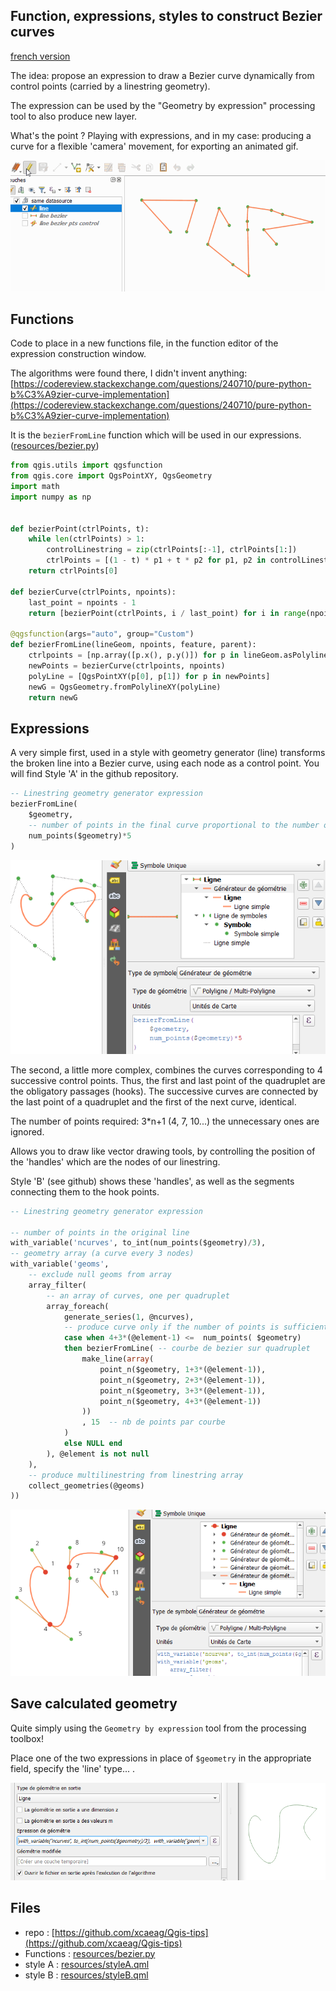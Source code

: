 ## Function, expressions, styles to construct Bezier curves

[french version](LISEZMOI.md)

The idea: propose an expression to draw a Bezier curve dynamically from control points (carried by a linestring geometry).

The expression can be used by the "Geometry by expression" processing tool to also produce new layer.

What's the point ? Playing with expressions, and in my case: producing a curve for a flexible 'camera' movement, for exporting an animated gif.

![Démo](bezier.gif)

## Functions

Code to place in a new functions file, in the function editor of the expression construction window.

The algorithms were found there, I didn't invent anything: [https://codereview.stackexchange.com/questions/240710/pure-python-b%C3%A9zier-curve-implementation](https://codereview.stackexchange.com/questions/240710/pure-python-b%C3%A9zier-curve-implementation)

It is the `bezierFromLine` function which will be used in our expressions. ([resources/bezier.py](resources/bezier.py))

```python
from qgis.utils import qgsfunction
from qgis.core import QgsPointXY, QgsGeometry
import math
import numpy as np


def bezierPoint(ctrlPoints, t):
    while len(ctrlPoints) > 1:
        controlLinestring = zip(ctrlPoints[:-1], ctrlPoints[1:])
        ctrlPoints = [(1 - t) * p1 + t * p2 for p1, p2 in controlLinestring]
    return ctrlPoints[0]

def bezierCurve(ctrlPoints, npoints):
    last_point = npoints - 1
    return [bezierPoint(ctrlPoints, i / last_point) for i in range(npoints)]

@qgsfunction(args="auto", group="Custom")
def bezierFromLine(lineGeom, npoints, feature, parent):
    ctrlpoints = [np.array([p.x(), p.y()]) for p in lineGeom.asPolyline()]
    newPoints = bezierCurve(ctrlpoints, npoints)
    polyLine = [QgsPointXY(p[0], p[1]) for p in newPoints]
    newG = QgsGeometry.fromPolylineXY(polyLine)
    return newG
```

## Expressions

A very simple first, used in a style with geometry generator (line) transforms the broken line into a Bezier curve, using each node as a control point. You will find Style 'A' in the github repository.

```sql
-- Linestring geometry generator expression
bezierFromLine(
    $geometry, 
    -- number of points in the final curve proportional to the number of points in the original line
    num_points($geometry)*5 
)
```

![Style A](styleA.png)

The second, a little more complex, combines the curves corresponding to 4 successive control points. Thus, the first and last point of the quadruplet are the obligatory passages (hooks). The successive curves are connected by the last point of a quadruplet and the first of the next curve, identical.

The number of points required: 3*n+1  (4, 7, 10...) the unnecessary ones are ignored.

Allows you to draw like vector drawing tools, by controlling the position of the 'handles' which are the nodes of our linestring.

Style 'B' (see github) shows these 'handles', as well as the segments connecting them to the hook points.

```sql
-- Linestring geometry generator expression

-- number of points in the original line
with_variable('ncurves', to_int(num_points($geometry)/3), 
-- geometry array (a curve every 3 nodes)
with_variable('geoms', 
    -- exclude null geoms from array
	array_filter(
        -- an array of curves, one per quadruplet
        array_foreach(
            generate_series(1, @ncurves),
            -- produce curve only if the number of points is sufficient
            case when 4+3*(@element-1) <=  num_points( $geometry)
            then bezierFromLine( -- courbe de bezier sur quadruplet
                make_line(array(
                    point_n($geometry, 1+3*(@element-1)),
                    point_n($geometry, 2+3*(@element-1)),
                    point_n($geometry, 3+3*(@element-1)),
                    point_n($geometry, 4+3*(@element-1))
                ))
                , 15  -- nb de points par courbe
            )
            else NULL end
        ), @element is not null
    ),
    -- produce multilinestring from linestring array
	collect_geometries(@geoms)
))

```

![Style B](styleB.png)

## Save calculated geometry

Quite simply using the `Geometry by expression` tool from the processing toolbox!

Place one of the two expressions in place of `$geometry` in the appropriate field, specify the 'line' type... .

![processing](processing.png)

## Files

- repo : [https://github.com/xcaeag/Qgis-tips](https://github.com/xcaeag/Qgis-tips)
- Functions : [resources/bezier.py](resources/bezier.py)
- style A : [resources/styleA.qml](resources/styleA.qml)
- style B : [resources/styleB.qml](resources/styleB.qml)
